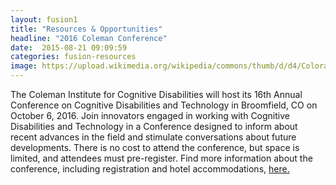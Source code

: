 ```yaml
---
layout: fusion1
title: "Resources & Opportunities"
headline: "2016 Coleman Conference"
date:  2015-08-21 09:09:59
categories: fusion-resources
image: https://upload.wikimedia.org/wikipedia/commons/thumb/d/d4/Colorado_Buffs_alternate_logo.png/220px-Colorado_Buffs_alternate_logo.png
---
```

The Coleman Institute for Cognitive Disabilities will host its 16th Annual Conference on Cognitive Disabilities and Technology in Broomfield, CO on October 6, 2016. Join innovators engaged in working with Cognitive Disabilities and Technology in a Conference designed to inform about recent advances in the field and stimulate conversations about future developments. There is no cost to attend the conference, but space is limited, and attendees must pre-register. Find more information about the conference, including registration and hotel accommodations, <a href="http://www.colemaninstitute.org">here.</a> 